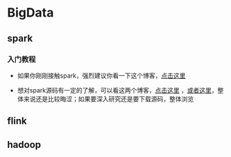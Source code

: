 # BigData

## spark

### 入门教程
- 如果你刚刚接触spark，强烈建议你看一下这个博客，[点击这里](https://www.cnblogs.com/qingyunzong/p/8886338.html)


- 想对spark源码有一定的了解，可以看这两个博客，[点击这里](https://www.cnblogs.com/huanghanyu/category/1774530.html) ，[或者这里](https://www.cnblogs.com/johnny666888/p/11259944.html)，整体来说还是比较晦涩；如果要深入研究还是要下载源码，整体浏览


## flink

## hadoop

